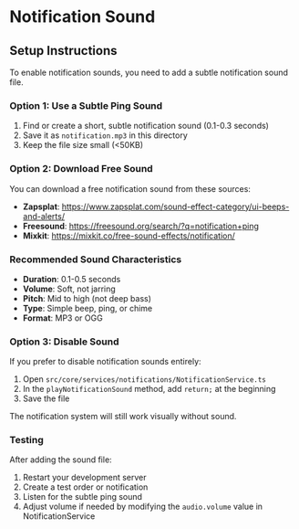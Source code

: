 # Notification Sound

## Setup Instructions

To enable notification sounds, you need to add a subtle notification sound file.

### Option 1: Use a Subtle Ping Sound

1. Find or create a short, subtle notification sound (0.1-0.3 seconds)
2. Save it as `notification.mp3` in this directory
3. Keep the file size small (<50KB)

### Option 2: Download Free Sound

You can download a free notification sound from these sources:

- **Zapsplat**: https://www.zapsplat.com/sound-effect-category/ui-beeps-and-alerts/
- **Freesound**: https://freesound.org/search/?q=notification+ping
- **Mixkit**: https://mixkit.co/free-sound-effects/notification/

### Recommended Sound Characteristics

- **Duration**: 0.1-0.5 seconds
- **Volume**: Soft, not jarring
- **Pitch**: Mid to high (not deep bass)
- **Type**: Simple beep, ping, or chime
- **Format**: MP3 or OGG

### Option 3: Disable Sound

If you prefer to disable notification sounds entirely:

1. Open `src/core/services/notifications/NotificationService.ts`
2. In the `playNotificationSound` method, add `return;` at the beginning
3. Save the file

The notification system will still work visually without sound.

### Testing

After adding the sound file:
1. Restart your development server
2. Create a test order or notification
3. Listen for the subtle ping sound
4. Adjust volume if needed by modifying the `audio.volume` value in NotificationService
